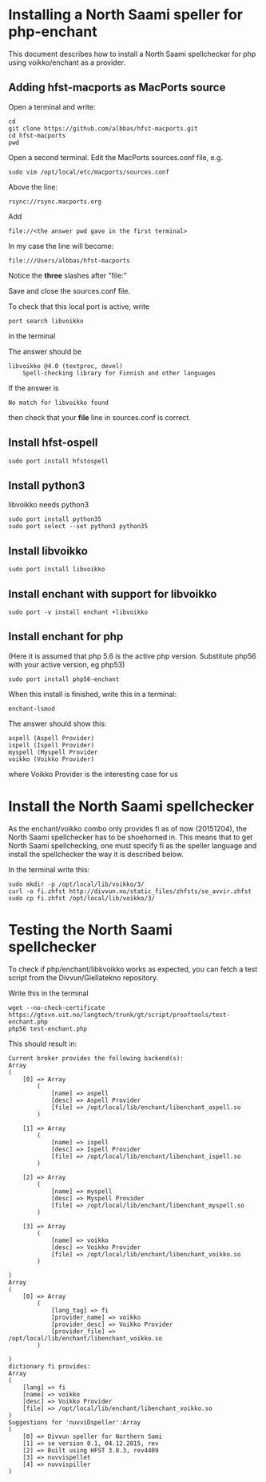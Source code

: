 # Installing a North Saami speller for php-enchant

This document describes how to install a North Saami spellchecker for php using voikko/enchant as a provider.

## Adding hfst-macports as MacPorts source

Open a terminal and write:

```
cd
git clone https://github.com/albbas/hfst-macports.git
cd hfst-macports
pwd
```

Open a second terminal. Edit the MacPorts sources.conf file, e.g.

```
sudo vim /opt/local/etc/macports/sources.conf
```

Above the line:
```
rsync://rsync.macports.org
```

Add
```
file://<the answer pwd gave in the first terminal>
```

In my case the line will become:
```
file:///Users/albbas/hfst-macports
```

Notice the **three** slashes after "file:"

Save and close the sources.conf file.

To check that this local port is active, write

```
port search libvoikko
```

in the terminal

The answer should be

```
libvoikko @4.0 (textproc, devel)
    Spell-checking library for Finnish and other languages
```

If the answer is

```
No match for libvoikko found
```

then check that your **file** line in sources.conf is correct.

## Install hfst-ospell

```
sudo port install hfstospell
```

## Install python3

libvoikko needs python3

```
sudo port install python35
sudo port select --set python3 python35  
```

## Install libvoikko

```
sudo port install libvoikko
```

## Install enchant with support for libvoikko

```
sudo port -v install enchant +libvoikko
```

## Install enchant for php

(Here it is assumed that php 5.6 is the active php version. Substitute php56 with your active version, eg php53)

```
sudo port install php56-enchant
```

When this install is finished, write this in a terminal:

```
enchant-lsmod
```

The answer should show this:
```
aspell (Aspell Provider)
ispell (Ispell Provider)
myspell (Myspell Provider
voikko (Voikko Provider)
```

where Voikko Provider is the interesting case for us

# Install the North Saami spellchecker

As the enchant/voikko combo only provides fi as of now (20151204), the North Saami spellchecker has to be shoehorned in. This means that to get North Saami spellchecking, one must specify fi as the speller language and install the spellchecker the way it is described below.

In the terminal write this:
```
sudo mkdir -p /opt/local/lib/voikko/3/
curl -o fi.zhfst http://divvun.no/static_files/zhfsts/se_avvir.zhfst
sudo cp fi.zhfst /opt/local/lib/voikko/3/
```

# Testing the North Saami spellchecker

To check if php/enchant/libkvoikko works as expected, you can fetch a
test script from the Divvun/Giellatekno repository.

Write this in the terminal

```
wget --no-check-certificate https://gtsvn.uit.no/langtech/trunk/gt/script/prooftools/test-enchant.php
php56 test-enchant.php
```

This should result in:

```
Current broker provides the following backend(s):
Array
(
    [0] => Array
        (
            [name] => aspell
            [desc] => Aspell Provider
            [file] => /opt/local/lib/enchant/libenchant_aspell.so
        )

    [1] => Array
        (
            [name] => ispell
            [desc] => Ispell Provider
            [file] => /opt/local/lib/enchant/libenchant_ispell.so
        )

    [2] => Array
        (
            [name] => myspell
            [desc] => Myspell Provider
            [file] => /opt/local/lib/enchant/libenchant_myspell.so
        )

    [3] => Array
        (
            [name] => voikko
            [desc] => Voikko Provider
            [file] => /opt/local/lib/enchant/libenchant_voikko.so
        )

)
Array
(
    [0] => Array
        (
            [lang_tag] => fi
            [provider_name] => voikko
            [provider_desc] => Voikko Provider
            [provider_file] => /opt/local/lib/enchant/libenchant_voikko.so
        )

)
dictionary fi provides:
Array
(
    [lang] => fi
    [name] => voikko
    [desc] => Voikko Provider
    [file] => /opt/local/lib/enchant/libenchant_voikko.so
)
Suggestions for 'nuvviDspeller':Array
(
    [0] => Divvun speller for Northern Sami
    [1] => se version 0.1, 04.12.2015, rev
    [2] => Built using HFST 3.8.3, rev4409
    [3] => nuvvispellet
    [4] => nuvvispiller
)
```
